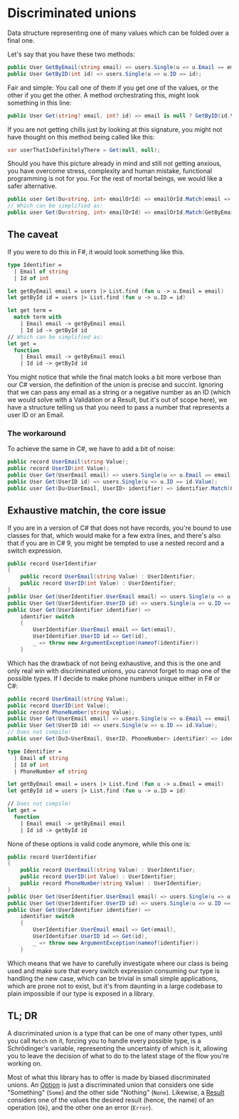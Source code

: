 # Discriminated unions
Data structure representing one of many values which can be folded over a final one.

Let's say that you have these two methods:
```cs
public User GetByEmail(string email) => users.Single(u => u.Email == email);
public User GetByID(int id) => users.Single(u => u.ID == id);
```
Fair and simple: You call one of them if you get one of the values, or the other if you get the other. A method orchestrating this, might look something in this line:
```cs
public User Get(string? email, int? id) => email is null ? GetByID(id.Value) : GetByEmail(email!);
```
If you are not getting chills just by looking at this signature, you might not have thought on this method being called like this:
```cs
var userThatIsDefinitelyThere = Get(null, null);
```
Should you have this picture already in mind and still not getting anxious, you have overcome stress, complexity and human mistake, functional programming is not for you. For the rest of mortal beings, we would like a safer alternative.
```cs
public user Get(Du<string, int> emailOrId) => emailOrId.Match(email => GetByEmail(email), id => GetByID(id));
// Which can be simplified as:
public user Get(Du<string, int> emailOrId) => emailOrId.Match(GetByEmail, GetByID);
```
## The caveat
If you were to do this in F#, it would look something like this.
```fs
type Identifier =
  | Email of string
  | Id of int

let getByEmail email = users |> List.find (fun u -> u.Email = email)
let getById id = users |> List.find (fun u -> u.ID = id)

let get term =
  match term with
    | Email email -> getByEmail email
    | Id id -> getById id
// Which can be simplified as:
let get =
  function
    | Email email -> getByEmail email
    | Id id -> getById id
```
You might notice that while the final match looks a bit more verbose than our C# version, the definition of the union is precise and succint. Ignoring that we can pass any email as a string or a negative number as an ID (which we would solve with a Validation or a Result, but it's out of scope here), we have a structure telling us that you need to pass a number that represents a user ID or an Email.
### The workaround
To achieve the same in C#, we have to add a bit of noise:
```cs
public record UserEmail(string Value);
public record UserID(int Value);
public User Get(UserEmail email) => users.Single(u => u.Email == email.Value);
public User Get(UserID id) => users.Single(u => u.ID == id.Value);
public user Get(Du<UserEmail, UserID> identifier) => identifier.Match(Get, Get);
```
## Exhaustive matchin, the core issue
If you are in a version of C# that does not have records, you're bound to use classes for that, which would make for a few extra lines, and there's also that if you are in C# 9, you might be tempted to use a nested record and a switch expression.
```cs
public record UserIdentifier
{
    public record UserEmail(string Value) : UserIdentifier;
    public record UserID(int Value) : UserIdentifier;
}
public User Get(UserIdentifier.UserEmail email) => users.Single(u => u.Email == email.Value);
public User Get(UserIdentifier.UserID id) => users.Single(u => u.ID == id.Value);
public User Get(UserIdentifier identifier) =>
    identifier switch
    {
        UserIdentifier.UserEmail email => Get(email),
        UserIdentifier.UserID id => Get(id),
        _ => throw new ArgumentException(nameof(identifier))
    }
```
Which has the drawback of not being exhaustive, and this is the one and only real win with discriminated unions, you cannot forget to map one of the possible types. If I decide to make phone numbers unique either in F# or C#:
```cs
public record UserEmail(string Value);
public record UserID(int Value);
public record PhoneNumber(string Value);
public User Get(UserEmail email) => users.Single(u => u.Email == email.Value);
public User Get(UserID id) => users.Single(u => u.ID == id.Value);
// Does not compile!
public user Get(Du3<UserEmail, UserID, PhoneNumber> identifier) => identifier.Match(Get, Get);
```
```fs
type Identifier =
  | Email of string
  | Id of int
  | PhoneNumber of string

let getByEmail email = users |> List.find (fun u -> u.Email = email)
let getById id = users |> List.find (fun u -> u.ID = id)

// Does not compile!
let get =
  function
    | Email email -> getByEmail email
    | Id id -> getById id
```
None of these options is valid code anymore, while this one is:
```cs
public record UserIdentifier
{
    public record UserEmail(string Value) : UserIdentifier;
    public record UserID(int Value) : UserIdentifier;
    public record PhoneNumber(string Value) : UserIdentifier;
}
public User Get(UserIdentifier.UserEmail email) => users.Single(u => u.Email == email.Value);
public User Get(UserIdentifier.UserID id) => users.Single(u => u.ID == id.Value);
public User Get(UserIdentifier identifier) =>
    identifier switch
    {
        UserIdentifier.UserEmail email => Get(email),
        UserIdentifier.UserID id => Get(id),
        _ => throw new ArgumentException(nameof(identifier))
    }
```
Which means that we have to carefully investigate where our class is being used and make sure that every switch expression consuming our type is handling the new case, which can be trivial in small simple applications, which are prone not to exist, but it's from daunting in a large codebase to plain impossible if our type is exposed in a library.

## TL; DR
A discriminated union is a type that can be one of many other types, until you call `Match` on it, forcing you to handle every possible type, is a Schrödinger's variable, representing the uncertainty of which is it, allowing you to leave the decision of what to do to the latest stage of the flow you're working on.

Most of what this library has to offer is made by biased discriminated unions. An [Option](option.md) is just a discriminated union that considers one side "Something" (`Some`) and the other side "Nothing" (`None`). Likewise, a [Result](result.md) considers one of the values the desired result (hence, the name) of an operation (`Ok`), and the other one an error (`Error`).